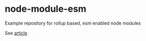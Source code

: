 # node-module-esm

Example repository for rollup based, esm enabled node modules

See [article](https://dev.to/remshams/rolling-up-a-multi-module-system-esm-cjs-compatible-npm-library-with-typescript-and-babel-3gjg)
